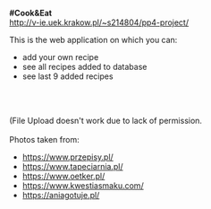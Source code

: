 **#Cook&Eat**  
http://v-ie.uek.krakow.pl/~s214804/pp4-project/  

This is the web application on which you can:  
- add your own recipe  
- see all recipes added to database    
- see last 9 added recipes   

<br><br>  

(File Upload doesn't work due to lack of permission.   
<br>
Photos taken from:   
- https://www.przepisy.pl/  
- https://www.tapeciarnia.pl/   
- https://www.oetker.pl/  
- https://www.kwestiasmaku.com/  
- https://aniagotuje.pl/  
